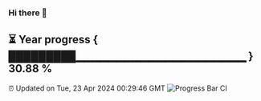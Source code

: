 ### Hi there 👋
⏳ Year progress { █████████▁▁▁▁▁▁▁▁▁▁▁▁▁▁▁▁▁▁▁▁▁ } 30.88 %
---
⏰ Updated on Tue, 23 Apr 2024 00:29:46 GMT
![Progress Bar CI](https://github.com/Moyi321/Moyi321/workflows/Progress%20Bar%20CI/badge.svg)
